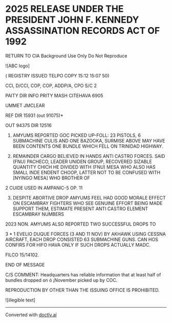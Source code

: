 # 2025 RELEASE UNDER THE PRESIDENT JOHN F. KENNEDY ASSASSINATION RECORDS ACT OF 1992

RETURN TO CIA
Background Use Only
Do Not Reproduce

![ABC logo]

( REGISTRY ISSUED TELPO COPY 15:12 15:07 50)

CCI, D/CCI, COP, COP, ADDP/A, CPO S/C 2

PAITY DIR INFO PRITY MASH CITEHAVA 6905

UMMET JMCLEAR

REF DIR 15931 (out 91075)*

OUT 94375
DIR 12516

1. AMYUMS REPORTED GOC PICKED UP-FOLL: 23 PISTOLS, 6 SUBMACHINE
   CULIS AND ONE BAZOOKA, SURMISE ABOVE MAY HAVE BEEN CONTENTS ONE
   BUNDLE WHICH FELL ON TRINIDAD HIGHWAY.

2. REMAINDER CARGO BELIEVED IN HANDS ANTI CASTRO FORCES.
   SAID (FNU) PACHECO, LEADER UNIDEN GROUP, RECOVERED SIZABLE QUANTITY
   CHICH HE DIVIDED WITH (FNU) MESA WHO ALSO HAS SMALL INDE ENDENT
   CHOOP, LATTER NOT TO BE CONFUSED WITH [NYINGO MESA] WHO BROTHER OF

2
CUIDE USED IN AMPANIC-5 OP. 11

3. DESPITE ABORTIVE DROP AMYUMS FEEL HAD GOOD MORALE EFFECT
   ON ESCAMBRAY FIGHTERS WHO SEE GENUINE EFFORT BEING MADE SUPPORT
   THEM, ESTIMATE PRESENT ANTI CASTRO ELEMENT ESCAMBRAY NUMBERS

2023 NON. AMYUMS ALSO REPORTED TWO SUCCESSFUL DROPS TO

3
*
1
EVELIO DUQUE FORCES (3 AND 11 NOV) BY AKHAWK USING CESSNA
AIRCRAFT, EACH DROP CONSISTED 63 SUBMACHINE GUNS. CAN HOS CONFIRS
FOR HIFO HAVA ONLY IF SUCH DROPS ACTUALLY MADC.

FILCO 15/14102.

END OF MESSAGE

C/S COMMENT: Headquarters has reliable information that at least half of bundles dropped on ó ¡November picked up by COC.

REPRODUCTION BY OTHER THAN THE ISSUING OFFICE IS PROHIBITED.

![illegible text]


---
Converted with [doctly.ai](https://doctly.ai)